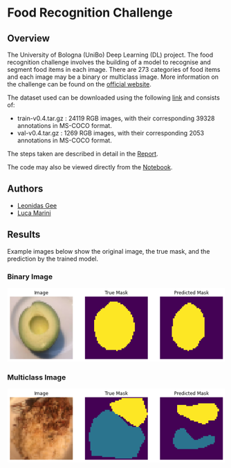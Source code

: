 # Food Recognition Challenge

## Overview
The University of Bologna (UniBo) Deep Learning (DL) project. The food recognition challenge involves the building of a model to recognise and segment food items in each image. There are 273 categories of food items and each image may be a binary or multiclass image. More information on the challenge can be found on the [official website](https://www.aicrowd.com/challenges/food-recognition-challenge).

The dataset used can be downloaded using the following [link](https://www.aicrowd.com/challenges/food-recognition-challenge/dataset_files) and consists of:

- train-v0.4.tar.gz : 24119 RGB images, with their corresponding 39328 annotations in MS-COCO format.
- val-v0.4.tar.gz : 1269 RGB images, with their corresponding 2053 annotations in MS-COCO format.

The steps taken are described in detail in the [Report](https://github.com/lucamarini22/food-recognition-challenge/blob/main/Report.pdf).

The code may also be viewed directly from the [Notebook](https://github.com/lucamarini22/food-recognition-challenge/blob/main/main.ipynb).

## Authors
- [Leonidas Gee](https://github.com/LeonidasY)
- [Luca Marini](https://github.com/lucamarini22)

## Results
Example images below show the original image, the true mask, and the prediction by the trained model.

### Binary Image
![](https://github.com/lucamarini22/food-recognition-challenge/blob/main/images/binary.png)

### Multiclass Image
![](https://github.com/lucamarini22/food-recognition-challenge/blob/main/images/multiclass.png)
